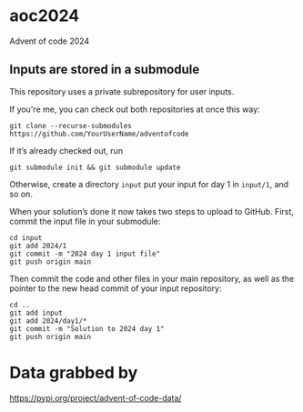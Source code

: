 # aoc2024

Advent of code 2024

## Inputs are stored in a submodule

This repository uses a private subrepository for user inputs.

If you're me, you can check out both repositories at once this way:

    git clone --recurse-submodules https://github.com/YourUserName/adventofcode

If it’s already checked out, run

    git submodule init && git submodule update

Otherwise, create a directory `input` put your input for day 1 in `input/1`, and so on.

When your solution’s done it now takes two steps to upload to GitHub. First, commit the input file in your submodule:

    cd input
    git add 2024/1
    git commit -m "2024 day 1 input file"
    git push origin main

Then commit the code and other files in your main repository, as well as the pointer to the new head commit of your input repository:

    cd ..
    git add input
    git add 2024/day1/*
    git commit -m "Solution to 2024 day 1"
    git push origin main


# Data grabbed by

https://pypi.org/project/advent-of-code-data/
